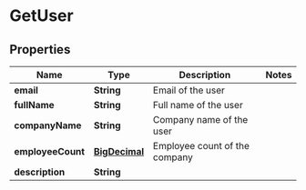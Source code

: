 # GetUser

## Properties
Name | Type | Description | Notes
------------ | ------------- | ------------- | -------------
**email** | **String** | Email of the user | 
**fullName** | **String** | Full name of the user | 
**companyName** | **String** | Company name of the user | 
**employeeCount** | [**BigDecimal**](BigDecimal.md) | Employee count of the company | 
**description** | **String** |  | 

